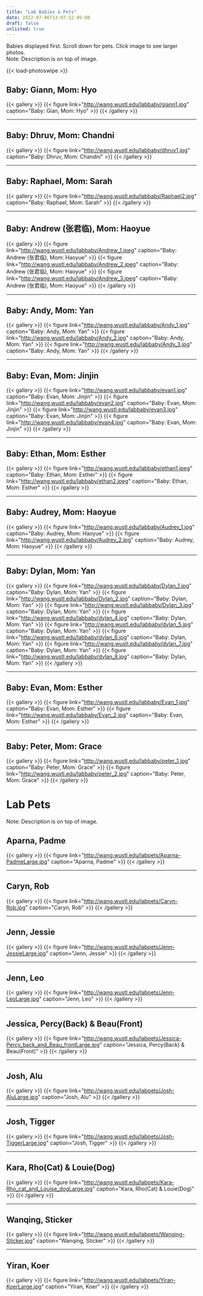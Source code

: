 ```yaml
---
title: "Lab Babies & Pets"
date: 2022-07-06T13:07:52-05:00
draft: false
unlisted: true
---
```

Babies displayed first. Scroll down for pets. Click image to see larger photos.  
Note: Description is on top of image.

{{< load-photoswipe >}}

## **Baby: Giann, Mom: Hyo**
{{< gallery >}}
{{< figure link="http://wang.wustl.edu/labbaby/giann1.jpg" caption="Baby: Gian, Mom: Hyo" >}}
{{< /gallery >}}
___
## **Baby: Dhruv, Mom: Chandni**
{{< gallery >}}
{{< figure link="http://wang.wustl.edu/labbaby/dhruv1.jpg" caption="Baby: Dhruv, Mom: Chandni" >}}
{{< /gallery >}}
___
## **Baby: Raphael, Mom: Sarah**
{{< gallery >}}
{{< figure link="http://wang.wustl.edu/labbaby/Raphael2.jpg" caption="Baby: Raphael, Mom: Sarah" >}}
{{< /gallery >}}
___
## **Baby: Andrew (张君临), Mom: Haoyue**
{{< gallery >}}
{{< figure link="http://wang.wustl.edu/labbaby/Andrew_1.jpeg" caption="Baby: Andrew (张君临), Mom: Haoyue" >}}
{{< figure link="http://wang.wustl.edu/labbaby/Andrew_2.jpeg" caption="Baby: Andrew (张君临), Mom: Haoyue" >}}
{{< figure link="http://wang.wustl.edu/labbaby/Andrew_3.jpeg" caption="Baby: Andrew (张君临), Mom: Haoyue" >}}
{{< /gallery >}}
___
## **Baby: Andy, Mom: Yan**
{{< gallery >}}
{{< figure link="http://wang.wustl.edu/labbaby/Andy_1.jpg" caption="Baby: Andy, Mom: Yan" >}}
{{< figure link="http://wang.wustl.edu/labbaby/Andy_2.jpg" caption="Baby: Andy, Mom: Yan" >}}
{{< figure link="http://wang.wustl.edu/labbaby/Andy_3.jpg" caption="Baby: Andy, Mom: Yan" >}}
{{< /gallery >}}
___
## **Baby: Evan, Mom: Jinjin**
{{< gallery >}}
{{< figure link="http://wang.wustl.edu/labbaby/evan1.jpg" caption="Baby: Evan, Mom: Jinjin" >}}
{{< figure link="http://wang.wustl.edu/labbaby/evan2.jpg" caption="Baby: Evan, Mom: Jinjin" >}}
{{< figure link="http://wang.wustl.edu/labbaby/evan3.jpg" caption="Baby: Evan, Mom: Jinjin" >}}
{{< figure link="http://wang.wustl.edu/labbaby/evan4.jpg" caption="Baby: Evan, Mom: Jinjin" >}}
{{< /gallery >}}
___
## **Baby: Ethan, Mom: Esther**
{{< gallery >}}
{{< figure link="http://wang.wustl.edu/labbaby/ethan1.jpeg" caption="Baby: Ethan, Mom: Esther" >}}
{{< figure link="http://wang.wustl.edu/labbaby/ethan2.jpeg" caption="Baby: Ethan, Mom: Esther" >}}
{{< /gallery >}}
___
## **Baby: Audrey, Mom: Haoyue**
{{< gallery >}}
{{< figure link="http://wang.wustl.edu/labbaby/Audrey_1.jpg" caption="Baby: Audrey, Mom: Haoyue" >}}
{{< figure link="http://wang.wustl.edu/labbaby/Audrey_2.jpg" caption="Baby: Audrey, Mom: Haoyue" >}}
{{< /gallery >}}
___
## **Baby: Dylan, Mom: Yan**
{{< gallery >}}
{{< figure link="http://wang.wustl.edu/labbaby/Dylan_1.jpg" caption="Baby: Dylan, Mom: Yan" >}}
{{< figure link="http://wang.wustl.edu/labbaby/Dylan_2.jpg" caption="Baby: Dylan, Mom: Yan" >}}
{{< figure link="http://wang.wustl.edu/labbaby/Dylan_3.jpg" caption="Baby: Dylan, Mom: Yan" >}}
{{< figure link="http://wang.wustl.edu/labbaby/dylan_4.jpg" caption="Baby: Dylan, Mom: Yan" >}}
{{< figure link="http://wang.wustl.edu/labbaby/dylan_5.jpg" caption="Baby: Dylan, Mom: Yan" >}}
{{< figure link="http://wang.wustl.edu/labbaby/dylan_6.jpg" caption="Baby: Dylan, Mom: Yan" >}}
{{< figure link="http://wang.wustl.edu/labbaby/dylan_7.jpg" caption="Baby: Dylan, Mom: Yan" >}}
{{< figure link="http://wang.wustl.edu/labbaby/dylan_8.jpg" caption="Baby: Dylan, Mom: Yan" >}}
{{< /gallery >}}
___
## **Baby: Evan, Mom: Esther**
{{< gallery >}}
{{< figure link="http://wang.wustl.edu/labbaby/Evan_1.jpg" caption="Baby: Evan, Mom: Esther" >}}
{{< figure link="http://wang.wustl.edu/labbaby/Evan_2.jpg" caption="Baby: Evan, Mom: Esther" >}}
{{< /gallery >}}
___
## **Baby: Peter, Mom: Grace**
{{< gallery >}}
{{< figure link="http://wang.wustl.edu/labbaby/peter_1.jpg" caption="Baby: Peter, Mom: Grace" >}}
{{< figure link="http://wang.wustl.edu/labbaby/peter_2.jpg" caption="Baby: Peter, Mom: Grace" >}}
{{< /gallery >}}


# **Lab Pets**
Note: Description is on top of image.  

## Aparna, **Padme**
{{< gallery >}}
{{< figure link="http://wang.wustl.edu/labpets/Aparna-PadmeLarge.jpg" caption="Aparna, Padme" >}}
{{< /gallery >}}
___
## Caryn, **Rob**
{{< gallery >}}
{{< figure link="http://wang.wustl.edu/labpets/Caryn-Rob.jpg" caption="Caryn, Rob" >}}
{{< /gallery >}}
___
## Jenn, **Jessie**
{{< gallery >}}
{{< figure link="http://wang.wustl.edu/labpets/Jenn-JessieLarge.jpg" caption="Jenn, Jessie" >}}
{{< /gallery >}}
___
## Jenn, **Leo**
{{< gallery >}}
{{< figure link="http://wang.wustl.edu/labpets/Jenn-LeoLarge.jpg" caption="Jenn, Leo" >}}
{{< /gallery >}}
___
## Jessica, **Percy(Back) & Beau(Front)**
{{< gallery >}}
{{< figure link="http://wang.wustl.edu/labpets/Jessica-Percy_back_and_Beau_frontLarge.jpg" caption="Jessica, Percy(Back) & Beau(Front)" >}}
{{< /gallery >}}
___
## Josh, **Alu**
{{< gallery >}}
{{< figure link="http://wang.wustl.edu/labpets/Josh-AluLarge.jpg" caption="Josh, Alu" >}}
{{< /gallery >}}
___
## Josh, **Tigger**
{{< gallery >}}
{{< figure link="http://wang.wustl.edu/labpets/Josh-TiggerLarge.jpg" caption="Josh, Tigger" >}}
{{< /gallery >}}
___
## Kara, **Rho(Cat) & Louie(Dog)**
{{< gallery >}}
{{< figure link="http://wang.wustl.edu/labpets/Kara-Rho_cat_and_Louise_dogLarge.jpg" caption="Kara, Rho(Cat) & Louie(Dog)" >}}
{{< /gallery >}}
___
## Wanqing, **Sticker**
{{< gallery >}}
{{< figure link="http://wang.wustl.edu/labpets/Wanqing-Sticker.jpg" caption="Wanqing, Sticker" >}}
{{< /gallery >}}
___
## Yiran, **Koer**
{{< gallery >}}
{{< figure link="http://wang.wustl.edu/labpets/Yiran-KoerLarge.jpg" caption="Yiran, Koer" >}}
{{< /gallery >}}
